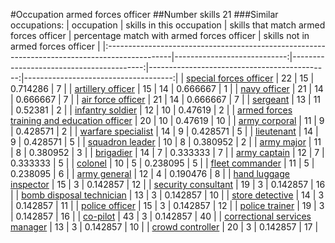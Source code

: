#Occupation armed forces officer
##Number skills 21
###Similar occupations:
| occupation                                                                                    |   skills in this occupation |   skills that match armed forces officer |   percentage match with armed forces officer |   skills not in armed forces officer |
|:----------------------------------------------------------------------------------------------|----------------------------:|-----------------------------------------:|---------------------------------------------:|-------------------------------------:|
| [special forces officer](special_forces_officer.md)                                           |                          22 |                                       15 |                                     0.714286 |                                    7 |
| [artillery officer](artillery_officer.md)                                                     |                          15 |                                       14 |                                     0.666667 |                                    1 |
| [navy officer](navy_officer.md)                                                               |                          21 |                                       14 |                                     0.666667 |                                    7 |
| [air force officer](air_force_officer.md)                                                     |                          21 |                                       14 |                                     0.666667 |                                    7 |
| [sergeant](sergeant.md)                                                                       |                          13 |                                       11 |                                     0.52381  |                                    2 |
| [infantry soldier](infantry_soldier.md)                                                       |                          12 |                                       10 |                                     0.47619  |                                    2 |
| [armed forces training and education officer](armed_forces_training_and_education_officer.md) |                          20 |                                       10 |                                     0.47619  |                                   10 |
| [army corporal](army_corporal.md)                                                             |                          11 |                                        9 |                                     0.428571 |                                    2 |
| [warfare specialist](warfare_specialist.md)                                                   |                          14 |                                        9 |                                     0.428571 |                                    5 |
| [lieutenant](lieutenant.md)                                                                   |                          14 |                                        9 |                                     0.428571 |                                    5 |
| [squadron leader](squadron_leader.md)                                                         |                          10 |                                        8 |                                     0.380952 |                                    2 |
| [army major](army_major.md)                                                                   |                          11 |                                        8 |                                     0.380952 |                                    3 |
| [brigadier](brigadier.md)                                                                     |                          14 |                                        7 |                                     0.333333 |                                    7 |
| [army captain](army_captain.md)                                                               |                          12 |                                        7 |                                     0.333333 |                                    5 |
| [colonel](colonel.md)                                                                         |                          10 |                                        5 |                                     0.238095 |                                    5 |
| [fleet commander](fleet_commander.md)                                                         |                          11 |                                        5 |                                     0.238095 |                                    6 |
| [army general](army_general.md)                                                               |                          12 |                                        4 |                                     0.190476 |                                    8 |
| [hand luggage inspector](hand_luggage_inspector.md)                                           |                          15 |                                        3 |                                     0.142857 |                                   12 |
| [security consultant](security_consultant.md)                                                 |                          19 |                                        3 |                                     0.142857 |                                   16 |
| [bomb disposal technician](bomb_disposal_technician.md)                                       |                          13 |                                        3 |                                     0.142857 |                                   10 |
| [store detective](store_detective.md)                                                         |                          14 |                                        3 |                                     0.142857 |                                   11 |
| [police officer](police_officer.md)                                                           |                          15 |                                        3 |                                     0.142857 |                                   12 |
| [police trainer](police_trainer.md)                                                           |                          19 |                                        3 |                                     0.142857 |                                   16 |
| [co-pilot](co-pilot.md)                                                                       |                          43 |                                        3 |                                     0.142857 |                                   40 |
| [correctional services manager](correctional_services_manager.md)                             |                          13 |                                        3 |                                     0.142857 |                                   10 |
| [crowd controller](crowd_controller.md)                                                       |                          20 |                                        3 |                                     0.142857 |                                   17 |
